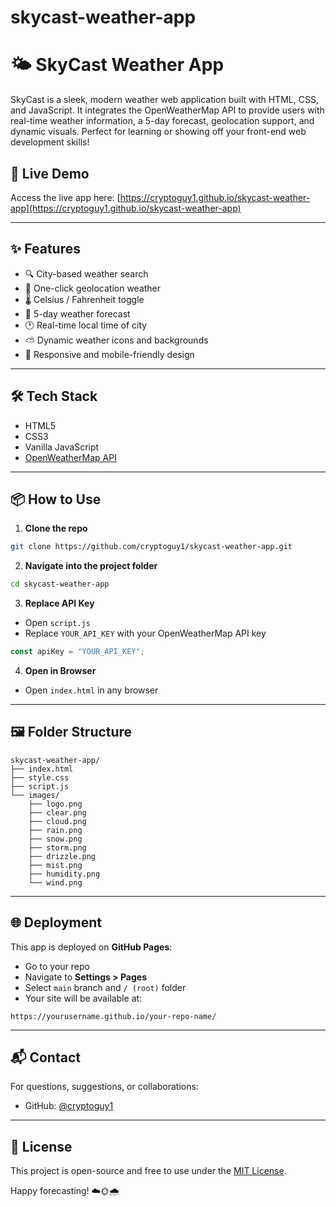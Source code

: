 # skycast-weather-app
# 🌤️ SkyCast Weather App

SkyCast is a sleek, modern weather web application built with HTML, CSS, and JavaScript. It integrates the OpenWeatherMap API to provide users with real-time weather information, a 5-day forecast, geolocation support, and dynamic visuals. Perfect for learning or showing off your front-end web development skills!

## 🚀 Live Demo
Access the live app here: [https://cryptoguy1.github.io/skycast-weather-app](https://cryptoguy1.github.io/skycast-weather-app)

---

## ✨ Features
- 🔍 City-based weather search
- 📍 One-click geolocation weather
- 🌡️ Celsius / Fahrenheit toggle
- 📅 5-day weather forecast
- 🕐 Real-time local time of city
- ⛅ Dynamic weather icons and backgrounds
- 📱 Responsive and mobile-friendly design

---

## 🛠️ Tech Stack
- HTML5
- CSS3
- Vanilla JavaScript
- [OpenWeatherMap API](https://openweathermap.org/api)

---

## 📦 How to Use
1. **Clone the repo**
```bash
git clone https://github.com/cryptoguy1/skycast-weather-app.git
```

2. **Navigate into the project folder**
```bash
cd skycast-weather-app
```

3. **Replace API Key**
- Open `script.js`
- Replace `YOUR_API_KEY` with your OpenWeatherMap API key

```js
const apiKey = "YOUR_API_KEY";
```

4. **Open in Browser**
- Open `index.html` in any browser

---

## 🖼️ Folder Structure
```
skycast-weather-app/
├── index.html
├── style.css
├── script.js
└── images/
    ├── logo.png
    ├── clear.png
    ├── cloud.png
    ├── rain.png
    ├── snow.png
    ├── storm.png
    ├── drizzle.png
    ├── mist.png
    ├── humidity.png
    └── wind.png
```

---

## 🌐 Deployment
This app is deployed on **GitHub Pages**:
- Go to your repo
- Navigate to **Settings > Pages**
- Select `main` branch and `/ (root)` folder
- Your site will be available at:
```
https://yourusername.github.io/your-repo-name/
```

---

## 📬 Contact
For questions, suggestions, or collaborations:
- GitHub: [@cryptoguy1](https://github.com/cryptoguy1)

---

## 📄 License
This project is open-source and free to use under the [MIT License](LICENSE).

Happy forecasting! ☁️🌞🌧️
